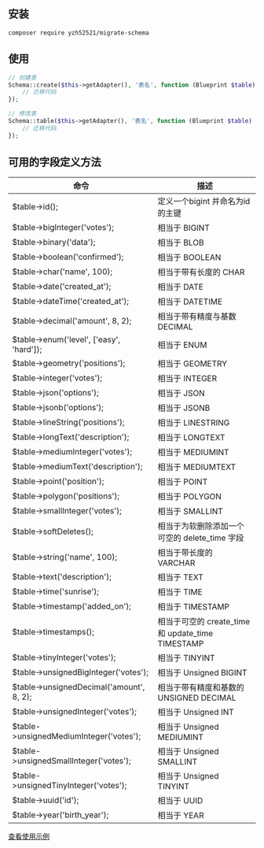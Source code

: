 ## 安装
```shell
composer require yzh52521/migrate-schema
```
## 使用
```php
// 创建表
Schema::create($this->getAdapter(), '表名', function (Blueprint $table) {
    // 迁移代码
});

// 修改表
Schema::table($this->getAdapter(), '表名', function (Blueprint $table) {
    // 迁移代码
});
```
## 可用的字段定义方法

| 命令                                           | 描述                                         |
|----------------------------------------------|--------------------------------------------|
| $table->id();                            | 定义一个bigint 并命名为id的主键                       |
| $table->bigInteger('votes');             | 相当于 BIGINT                                 |
| $table->binary('data');                  | 相当于 BLOB                                   |
| $table->boolean('confirmed');            | 相当于 BOOLEAN                                |
| $table->char('name', 100);               | 相当于带有长度的 CHAR                              |
| $table->date('created_at');              | 相当于 DATE                                   |
| $table->dateTime('created_at');          | 相当于 DATETIME                               |
| $table->decimal('amount', 8, 2);         | 相当于带有精度与基数 DECIMAL                         |
| $table->enum('level', ['easy', 'hard']); | 相当于 ENUM                                   |
| $table->geometry('positions');           | 相当于 GEOMETRY                               |
| $table->integer('votes');                | 相当于 INTEGER                                |
| $table->json('options');                 | 相当于 JSON                                   |
| $table->jsonb('options');                | 相当于 JSONB                                  |
| $table->lineString('positions');         | 相当于 LINESTRING                             |
| $table->longText('description');         | 相当于 LONGTEXT                               |
| $table->mediumInteger('votes');          | 相当于 MEDIUMINT                              |
| $table->mediumText('description');       | 相当于 MEDIUMTEXT                             |
| $table->point('position');               | 相当于 POINT                                  |
| $table->polygon('positions');            | 相当于 POLYGON                                |
| $table->smallInteger('votes');           | 相当于 SMALLINT                               |
| $table->softDeletes();                   | 相当于为软删除添加一个可空的 delete_time 字段              |
| $table->string('name', 100);             | 相当于带长度的 VARCHAR                            |
| $table->text('description');             | 相当于 TEXT                                   |
| $table->time('sunrise');                 | 相当于 TIME                                   |
| $table->timestamp('added_on');           | 相当于 TIMESTAMP                              |
| $table->timestamps();                    | 相当于可空的 create_time 和 update_time TIMESTAMP |
| $table->tinyInteger('votes');            | 相当于 TINYINT                                |
| $table->unsignedBigInteger('votes');     | 相当于 Unsigned BIGINT                        |
| $table->unsignedDecimal('amount', 8, 2); | 相当于带有精度和基数的 UNSIGNED DECIMAL               |
| $table->unsignedInteger('votes');        | 相当于 Unsigned INT                           |
| $table->unsignedMediumInteger('votes');  | 相当于 Unsigned MEDIUMINT                     |
| $table->unsignedSmallInteger('votes');   | 相当于 Unsigned SMALLINT                      |
| $table->unsignedTinyInteger('votes');    | 相当于 Unsigned TINYINT                       |
| $table->uuid('id');                      | 相当于 UUID                                   |
| $table->year('birth_year');              | 相当于 YEAR                                   |

[查看使用示例](./example/20230905140550_test.php)